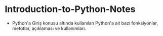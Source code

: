 # Introduction-to-Python-Notes
* Python'a Giriş konusu altında kullanılan Python'a ait bazı fonksiyonlar, metotlar, açıklaması ve kullanımları.
